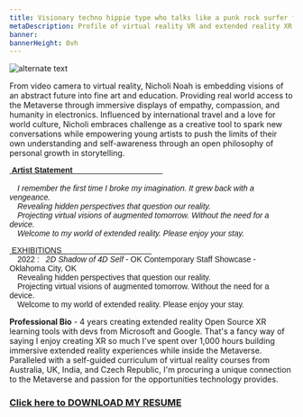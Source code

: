 ```yaml
---
title: Visionary techno hippie type who talks like a punk rock surfer from Oklahoma City
metaDescription: Profile of virtual reality VR and extended reality XR film video production artist
banner:
bannerHeight: 0vh
---
```


<div class="row">
  <div class="col-md-12">
    <img src="https://lh3.googleusercontent.com/-9X_0qe5RlyKshKh3J-xWaMaadMhxRm-1Lctj82IGVeVZ8rs8DLMznzbpfguJLmmXkb-ZQCm8V7NbgQG2FOcGlBT6F1FyyCqx0jgOeh5edZpUlreZpQTkweH2sv4BilzLNRIOHGQyA=w2400" alt="alternate text">
  </div>
</div>




From video camera to virtual reality, Nicholi Noah is embedding visions of an abstract future into fine art and education. Providing real world access to the Metaverse through immersive displays of empathy, compassion, and humanity in electronics. Influenced by international travel and a love for world culture, Nicholi embraces challenge as a creative tool to spark new conversations while empowering young artists to push the limits of their own understanding and self-awareness through an open philosophy of personal growth in storytelling.

<div class="row">
  <div class="col-md-12">
    <p style="font-family:arial"><b><u>&nbsp;Artist Statement &nbsp;&nbsp;&nbsp;&nbsp;&nbsp;&nbsp;&nbsp;&nbsp;&nbsp;&nbsp;&nbsp;&nbsp;&nbsp;&nbsp;&nbsp;&nbsp;&nbsp;&nbsp;&nbsp;&nbsp;&nbsp;&nbsp;&nbsp;&nbsp;&nbsp;&nbsp;&nbsp;&nbsp;&nbsp;&nbsp;&nbsp;&nbsp;&nbsp;&nbsp;&nbsp;&nbsp;&nbsp;&nbsp;&nbsp;&nbsp;</u></b></br><br>
    &emsp;<i>I remember the first time I broke my imagination. It grew back with a vengeance.</br>
    &emsp;Revealing hidden perspectives that question our reality.</br>
    &emsp;Projecting virtual visions of augmented tomorrow. Without the need for a device.</br>
    &emsp;Welcome to my world of extended reality. Please enjoy your stay.</i></p>
  </div>
</div>

<div class="row">
  <div class="col-md-12">
    <p style="font-family:arial"><u>&nbsp;EXHIBITIONS &nbsp;&nbsp;&nbsp;&nbsp;&nbsp;&nbsp;&nbsp;&nbsp;&nbsp;&nbsp;&nbsp;&nbsp;&nbsp;&nbsp;&nbsp;&nbsp;&nbsp;&nbsp;&nbsp;&nbsp;&nbsp;&nbsp;&nbsp;&nbsp;&nbsp;&nbsp;&nbsp;&nbsp;&nbsp;&nbsp;&nbsp;&nbsp;&nbsp;&nbsp;&nbsp;&nbsp;&nbsp;&nbsp;&nbsp;&nbsp;</u></br>
    &emsp;2022 : &nbsp; <i>2D Shadow of 4D Self</i>&nbsp;- OK Contemporary Staff Showcase - Oklahoma City, OK</br>
    &emsp;Revealing hidden perspectives that question our reality.</br>
    &emsp;Projecting virtual visions of augmented tomorrow. Without the need for a device.</br>
    &emsp;Welcome to my world of extended reality. Please enjoy your stay.</i></p>
  </div>
</div>


**Professional Bio** - 4 years creating extended reality Open Source XR learning tools with devs from Microsoft and Google. That's a fancy way of saying I enjoy creating XR so much I've spent over 1,000 hours building immersive extended reality experiences while inside the Metaverse. Paralleled with a self-guided curriculum of virtual reality courses from Australia, UK, India, and Czech Republic, I'm procuring a unique connection to the Metaverse and passion for the opportunities technology provides.


### [Click here to DOWNLOAD MY RESUME](/NicholiNoah_resume23.pdf)

